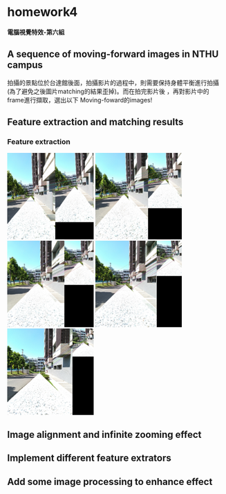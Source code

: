 # homework4
  
**電腦視覺特效-第六組**  
  
##  A sequence of moving-forward images in NTHU campus
拍攝的景點位於台達館後面，拍攝影片的過程中，則需要保持身體平衡進行拍攝(為了避免之後圖片matching的結果歪掉)。而在拍完影片後
，再對影片中的frame進行擷取，選出以下 Moving-foward的images!

## Feature extraction and matching results

### Feature extraction  
<img src="https://github.com/TingWeiHuang22/homework4/blob/master/picture/ORB/matches1.jpg" width="200" height="200">
<img src="https://github.com/TingWeiHuang22/homework4/blob/master/picture/ORB/matches2.jpg" width="200" height="200">
<img src="https://github.com/TingWeiHuang22/homework4/blob/master/picture/ORB/matches3.jpg" width="200" height="200">
<img src="https://github.com/TingWeiHuang22/homework4/blob/master/picture/ORB/matches4.jpg" width="200" height="200">
<img src="https://github.com/TingWeiHuang22/homework4/blob/master/picture/ORB/matches5.jpg" width="200" height="200">

## Image alignment and infinite zooming effect

## Implement different feature extrators

## Add some image processing to enhance effect
